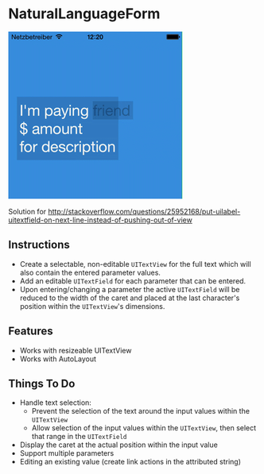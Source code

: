 NaturalLanguageForm
===================

![Natural language form using UITextView and UITextField](Example.gif?raw=true "Just a UITextView and a UITextField")

Solution for http://stackoverflow.com/questions/25952168/put-uilabel-uitextfield-on-next-line-instead-of-pushing-out-of-view

## Instructions

* Create a selectable, non-editable ```UITextView``` for the full text which will also contain the entered parameter values.
* Add an editable ```UITextField``` for each parameter that can be entered.
* Upon entering/changing a parameter the active ```UITextField``` will be reduced to the width of the caret and placed at the last character's position within the ```UITextView```'s dimensions.

## Features

* Works with resizeable UITextView
* Works with AutoLayout

## Things To Do

* Handle text selection:
  * Prevent the selection of the text around the input values within the ```UITextView```
  * Allow selection of the input values within the ```UITextView```, then select that range in the ```UITextField```
* Display the caret at the actual position within the input value
* Support multiple parameters
*  Editing an existing value (create link actions in the attributed string)
